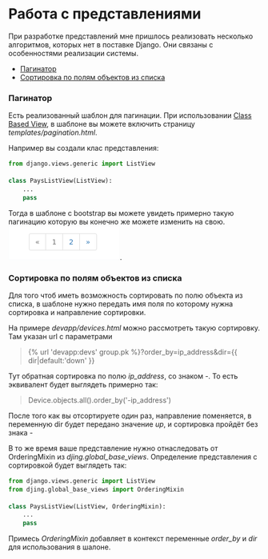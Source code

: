# Работа с представлениями

При разработке представлений мне пришлось реализовать несколько алгоритмов, которых
нет в поставке Django. Они связаны с особенностями реализации системы.

* [Пагинатор](#markdown-header-пагинатор)
* [Сортировка по полям объектов из списка](markdown-header-сортировка-по-полям-объектов-из-списка)


### Пагинатор
Есть реализованный шаблон для пагинации. При использовании [Class Based View](https://docs.djangoproject.com/en/1.11/topics/class-based-views/),
в шаблоне вы можете включить страницу *templates/pagination.html*.

Например вы создали клас представления:

```python
from django.views.generic import ListView

class PaysListView(ListView):
    ...
    pass

```

Тогда в шаблоне с bootstrap вы можете увидеть примерно такую пагинацию которую
вы конечно же можете изменить на свою.
![paginator](./img/pagination.png).


### Сортировка по полям объектов из списка
Для того чтоб иметь возможность сортировать по полю объекта из списка, в шаблоне нужно передать
имя поля по которому нужна сортировка и направление сортировки.

На примере *devapp/devices.html* можно рассмотреть такую сортировку.
Там указан url с параметрами
> \{\% url 'devapp:devs' group.pk \%\}?order_by=ip_address&dir=\{\{ dir|default:'down' \}\}

Тут обратная сортировка по полю *ip_address*, со знаком -. То есть эквивалент будет выглядеть примерно так:
> Device.objects.all().order_by('-ip_address')

После того как вы отсортируете один раз, направление поменяется, в переменную dir будет передано
значение *up*, и сортировка пройдёт без знака -

В то же время ваше представление нужно отнаследовать от OrderingMixin из *djing.global_base_views*.
Определение представления с сортировкой будет выглядеть так:

```python
from django.views.generic import ListView
from djing.global_base_views import OrderingMixin

class PaysListView(ListView, OrderingMixin):
    ...
    pass
```

Примесь *OrderingMixin* добавляет в контекст переменные *order_by* и *dir* для использования в шалоне.
